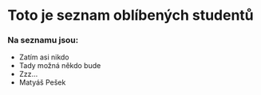 # Toto je seznam oblíbených studentů

### Na seznamu jsou:

- Zatím asi nikdo
- Tady možná někdo bude
- Zzz...
- Matyáš Pešek
